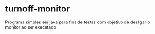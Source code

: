 # turnoff-monitor

Programa simples em java para fins de testes com objetivo de desligar o monitor ao ser executado
